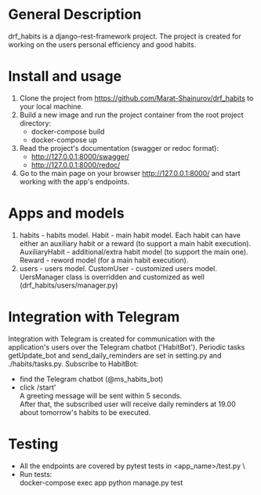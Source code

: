 # General Description
drf_habits is a django-rest-framework project.
The project is created for working on the users personal efficiency and good habits.

# Install and usage
1. Clone the project from https://github.com/Marat-Shainurov/drf_habits to your local machine.
2. Build a new image and run the project container from the root project directory:
    - docker-compose build
    - docker-compose up
3. Read the project's documentation (swagger or redoc format):
    - http://127.0.0.1:8000/swagger/
    - http://127.0.0.1:8000/redoc/
4. Go to the main page on your browser http://127.0.0.1:8000/ and start working with the app's endpoints.

# Apps and models
1. habits - habits model.
   Habit - main habit model. Each habit can have either an auxiliary habit or a reward (to support a main habit execution).
   AuxiliaryHabit - additional/extra habit model (to support the main one).
   Reward - reword model (for a main habit execution).
2. users - users model.
   CustomUser - customized users model.
   UersManager class is overridden and customized as well (drf_habits/users/manager.py)

# Integration with Telegram
Integration with Telegram is created for communication with the application's users over the Telegram chatbot ('HabitBot').
Periodic tasks getUpdate_bot and send_daily_reminders are set in setting.py and ./habits/tasks.py.
Subscribe to  HabitBot:
- find the Telegram chatbot (@ms_habits_bot)
- click /start' \
  A greeting message will be sent within 5 seconds.\
  After that, the subscribed user will receive daily reminders at 19.00
  about tomorrow's habits to be executed.

# Testing
- All the endpoints are covered by pytest tests in <app_name>/test.py \
- Run tests:\
  docker-compose exec app python manage.py test
